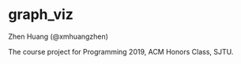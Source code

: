 # graph_viz
Zhen Huang (@xmhuangzhen)

The course project for Programming 2019, ACM Honors Class, SJTU.


